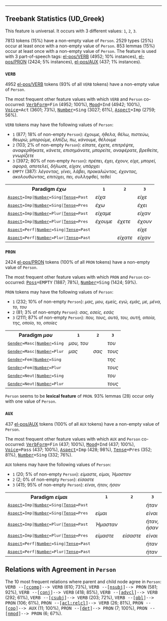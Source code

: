 

--------------------------------------------------------------------------------

## Treebank Statistics (UD_Greek)

This feature is universal.
It occurs with 3 different values: `1`, `2`, `3`.

7813 tokens (15%) have a non-empty value of `Person`.
2529 types (25%) occur at least once with a non-empty value of `Person`.
853 lemmas (15%) occur at least once with a non-empty value of `Person`.
The feature is used with 3 part-of-speech tags: [el-pos/VERB]() (4952; 10% instances), [el-pos/PRON]() (2424; 5% instances), [el-pos/AUX]() (437; 1% instances).

### `VERB`

4952 [el-pos/VERB]() tokens (93% of all `VERB` tokens) have a non-empty value of `Person`.

The most frequent other feature values with which `VERB` and `Person` co-occurred: <tt><a href="VerbForm.html">VerbForm</a>=Fin</tt> (4952; 100%), <tt><a href="Mood.html">Mood</a>=Ind</tt> (4942; 100%), <tt><a href="Voice.html">Voice</a>=Act</tt> (3601; 73%), <tt><a href="Number.html">Number</a>=Sing</tt> (3027; 61%), <tt><a href="Aspect.html">Aspect</a>=Imp</tt> (2759; 56%).

`VERB` tokens may have the following values of `Person`:

* `1` (877; 18% of non-empty `Person`): <em>έχουμε, ήθελα, θέλω, πιστεύω, θεωρώ, μπορούμε, ελπίζω, πω, κάνουμε, θέλουμε</em>
* `2` (103; 2% of non-empty `Person`): <em>είπατε, έχετε, επιτρέψτε, αναφερθήκατε, κάνετε, επισημάνατε, μπορείτε, αναφέρατε, βρεθείτε, γνωρίζετε</em>
* `3` (3972; 80% of non-empty `Person`): <em>πρέπει, έχει, έχουν, είχε, μπορεί, αφορά, αποτελεί, δήλωσε, είχαν, υπάρχει</em>
* `EMPTY` (387): <em>λέγοντας, γίνει, λάβει, προκαλώντας, έχοντας, ακολουθώντας, επιτύχει, πει, συλληφθεί, τεθεί</em>

<table>
  <tr><th>Paradigm <i>έχω</i></th><th><tt>1</tt></th><th><tt>2</tt></th><th><tt>3</tt></th></tr>
  <tr><td><tt><a href="Aspect.html">Aspect</a>=Imp|<a href="Number.html">Number</a>=Sing|<a href="Tense.html">Tense</a>=Past</tt></td><td><em>είχα</em></td><td></td><td><em>είχε</em></td></tr>
  <tr><td><tt><a href="Aspect.html">Aspect</a>=Imp|<a href="Number.html">Number</a>=Sing|<a href="Tense.html">Tense</a>=Pres</tt></td><td><em>έχω</em></td><td></td><td><em>έχει</em></td></tr>
  <tr><td><tt><a href="Aspect.html">Aspect</a>=Imp|<a href="Number.html">Number</a>=Plur|<a href="Tense.html">Tense</a>=Past</tt></td><td><em>είχαμε</em></td><td></td><td><em>είχαν</em></td></tr>
  <tr><td><tt><a href="Aspect.html">Aspect</a>=Imp|<a href="Number.html">Number</a>=Plur|<a href="Tense.html">Tense</a>=Pres</tt></td><td><em>έχουμε</em></td><td><em>έχετε</em></td><td><em>έχουν</em></td></tr>
  <tr><td><tt><a href="Aspect.html">Aspect</a>=Perf|<a href="Number.html">Number</a>=Sing|<a href="Tense.html">Tense</a>=Past</tt></td><td></td><td></td><td><em>είχε</em></td></tr>
  <tr><td><tt><a href="Aspect.html">Aspect</a>=Perf|<a href="Number.html">Number</a>=Plur|<a href="Tense.html">Tense</a>=Past</tt></td><td></td><td><em>είχατε</em></td><td><em>είχαν</em></td></tr>
</table>

### `PRON`

2424 [el-pos/PRON]() tokens (100% of all `PRON` tokens) have a non-empty value of `Person`.

The most frequent other feature values with which `PRON` and `Person` co-occurred: <tt><a href="Poss.html">Poss</a>=EMPTY</tt> (1887; 78%), <tt><a href="Number.html">Number</a>=Sing</tt> (1424; 59%).

`PRON` tokens may have the following values of `Person`:

* `1` (232; 10% of non-empty `Person`): <em>μας, μου, εμείς, εγώ, εμάς, με, μένα, το, του</em>
* `2` (81; 3% of non-empty `Person`): <em>σας, εσείς, εσάς</em>
* `3` (2111; 87% of non-empty `Person`): <em>που, τους, αυτό, του, αυτή, οποία, της, οποίο, το, οποίες</em>

<table>
  <tr><th>Paradigm <i>μου</i></th><th><tt>1</tt></th><th><tt>2</tt></th><th><tt>3</tt></th></tr>
  <tr><td><tt><a href="Gender.html">Gender</a>=Masc|<a href="Number.html">Number</a>=Sing</tt></td><td><em>μου, του</em></td><td></td><td><em>του</em></td></tr>
  <tr><td><tt><a href="Gender.html">Gender</a>=Masc|<a href="Number.html">Number</a>=Plur</tt></td><td><em>μας</em></td><td><em>σας</em></td><td><em>τους</em></td></tr>
  <tr><td><tt><a href="Gender.html">Gender</a>=Fem|<a href="Number.html">Number</a>=Sing</tt></td><td></td><td></td><td><em>της</em></td></tr>
  <tr><td><tt><a href="Gender.html">Gender</a>=Fem|<a href="Number.html">Number</a>=Plur</tt></td><td></td><td></td><td><em>τους</em></td></tr>
  <tr><td><tt><a href="Gender.html">Gender</a>=Neut|<a href="Number.html">Number</a>=Sing</tt></td><td></td><td></td><td><em>του</em></td></tr>
  <tr><td><tt><a href="Gender.html">Gender</a>=Neut|<a href="Number.html">Number</a>=Plur</tt></td><td></td><td></td><td><em>τους</em></td></tr>
</table>

`Person` seems to be **lexical feature** of `PRON`. 93% lemmas (28) occur only with one value of `Person`.

### `AUX`

437 [el-pos/AUX]() tokens (100% of all `AUX` tokens) have a non-empty value of `Person`.

The most frequent other feature values with which `AUX` and `Person` co-occurred: <tt><a href="VerbForm.html">VerbForm</a>=Fin</tt> (437; 100%), <tt><a href="Mood.html">Mood</a>=Ind</tt> (437; 100%), <tt><a href="Voice.html">Voice</a>=Pass</tt> (437; 100%), <tt><a href="Aspect.html">Aspect</a>=Imp</tt> (428; 98%), <tt><a href="Tense.html">Tense</a>=Pres</tt> (352; 81%), <tt><a href="Number.html">Number</a>=Sing</tt> (332; 76%).

`AUX` tokens may have the following values of `Person`:

* `1` (20; 5% of non-empty `Person`): <em>είμαστε, είμαι, Ήμασταν</em>
* `2` (2; 0% of non-empty `Person`): <em>είσαστε</em>
* `3` (415; 95% of non-empty `Person`): <em>είναι, ήταν, ήσαν</em>

<table>
  <tr><th>Paradigm <i>είμαι</i></th><th><tt>1</tt></th><th><tt>2</tt></th><th><tt>3</tt></th></tr>
  <tr><td><tt><a href="Aspect.html">Aspect</a>=Imp|<a href="Number.html">Number</a>=Sing|<a href="Tense.html">Tense</a>=Past</tt></td><td></td><td></td><td><em>ήταν</em></td></tr>
  <tr><td><tt><a href="Aspect.html">Aspect</a>=Imp|<a href="Number.html">Number</a>=Sing|<a href="Tense.html">Tense</a>=Pres</tt></td><td><em>είμαι</em></td><td></td><td><em>είναι</em></td></tr>
  <tr><td><tt><a href="Aspect.html">Aspect</a>=Imp|<a href="Number.html">Number</a>=Plur|<a href="Tense.html">Tense</a>=Past</tt></td><td><em>Ήμασταν</em></td><td></td><td><em>ήταν, ήσαν</em></td></tr>
  <tr><td><tt><a href="Aspect.html">Aspect</a>=Imp|<a href="Number.html">Number</a>=Plur|<a href="Tense.html">Tense</a>=Pres</tt></td><td><em>είμαστε</em></td><td><em>είσαστε</em></td><td><em>είναι</em></td></tr>
  <tr><td><tt><a href="Aspect.html">Aspect</a>=Perf|<a href="Number.html">Number</a>=Sing|<a href="Tense.html">Tense</a>=Past</tt></td><td></td><td></td><td><em>ήταν</em></td></tr>
  <tr><td><tt><a href="Aspect.html">Aspect</a>=Perf|<a href="Number.html">Number</a>=Plur|<a href="Tense.html">Tense</a>=Past</tt></td><td></td><td></td><td><em>ήταν</em></td></tr>
</table>

## Relations with Agreement in `Person`

The 10 most frequent relations where parent and child node agree in `Person`:
<tt>VERB --[<a href="../dep/ccomp.html">ccomp</a>]--> VERB</tt> (610; 73%),
<tt>VERB --[<a href="../dep/nsubj.html">nsubj</a>]--> PRON</tt> (581; 92%),
<tt>VERB --[<a href="../dep/conj.html">conj</a>]--> VERB</tt> (418; 85%),
<tt>VERB --[<a href="../dep/advcl.html">advcl</a>]--> VERB</tt> (292; 61%),
<tt>VERB --[<a href="../dep/csubj.html">csubj</a>]--> VERB</tt> (203; 72%),
<tt>VERB --[<a href="../dep/obl.html">obl</a>]--> PRON</tt> (106; 61%),
<tt>PRON --[<a href="../dep/acl:relcl.html">acl:relcl</a>]--> VERB</tt> (26; 81%),
<tt>PRON --[<a href="../dep/cop.html">cop</a>]--> AUX</tt> (11; 100%),
<tt>PRON --[<a href="../dep/det.html">det</a>]--> PRON</tt> (7; 100%),
<tt>PRON --[<a href="../dep/nmod.html">nmod</a>]--> PRON</tt> (6; 67%).


